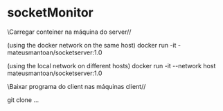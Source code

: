 # socketMonitor

\\Carregar conteiner na máquina do server//

(using the docker network on the same host)
docker run -it -mateusmantoan/socketserver:1.0

(using the local network on different hosts)
docker run -it --network host mateusmantoan/socketserver:1.0


\\Baixar programa do client nas máquinas client//

git clone ...
